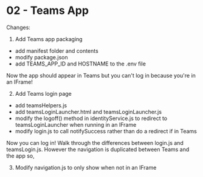 # 02 - Teams App

Changes:

1. Add Teams app packaging
  - add manifest folder and contents
  - modify package.json
  - add TEAMS_APP_ID and HOSTNAME to the .env file

Now the app should appear in Teams but you can't log in because you're in an IFrame!

2. Add Teams login page
  - add teamsHelpers.js
  - add teamsLoginLauncher.html and teamsLoginLauncher.js
  - modify the logoff() method in identityService.js to redirect to teamsLoginLauncher when running in an IFrame
  - modify login.js to call notifySuccess rather than do a redirect if in Teams

Now you can log in! Walk through the differences between login.js and teamsLogin.js.
However the navigation is duplicated between Teams and the app so,

3. Modify navigation.js to only show when not in an IFrame
